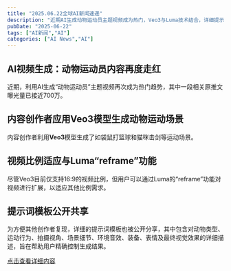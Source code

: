 ```yaml
---
title: "2025.06.22全球AI新闻速递"
description: "近期AI生成动物运动员主题视频成为热门，Veo3与Luma技术结合，详细提示词模板公开。"
pubDate: "2025-06-22"
tags: ["AI新闻","AI"]
categories: ["AI News","AI"]
---
```

## AI视频生成：动物运动员内容再度走红

近期，利用AI生成“动物运动员”主题视频再次成为热门趋势，其中一段相关原推文曝光量已接近700万。

## 内容创作者应用Veo3模型生成动物运动场景
内容创作者利用**Veo3**模型生成了如袋鼠打篮球和猫咪击剑等运动场景。

## 视频比例适应与Luma“reframe”功能
尽管Veo3目前仅支持16:9的视频比例，但用户可以通过Luma的“reframe”功能对视频进行扩展，以适应其他比例需求。

## 提示词模板公开共享
为方便其他创作者复现，详细的提示词模板也被公开分享，其中包含对动物类型、运动行为、拍摄视角、场景细节、环境音效、装备、表情及最终视觉效果的详细描述，旨在帮助用户精确控制生成结果。

[点击查看详细内容](https://x.com/op7418/status/1936670100687610085)
